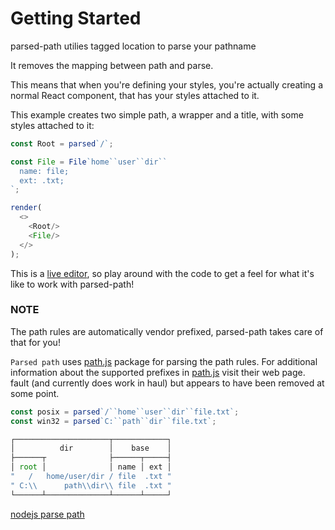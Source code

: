 # Getting Started

parsed-path utilies tagged location to parse your pathname

It removes the mapping between path and parse.

This means that when you're defining your styles,
you're actually creating a normal React component,
that has your styles attached to it.

This example creates two simple path,
a wrapper and a title, with some styles attached to it:

```js
const Root = parsed`/`;

const File = File`home``user``dir``
  name: file;
  ext: .txt;
`;

render(
  <>
    <Root/>
    <File/>
  </>
);
```

This is a [live editor](),
so play around with the code to get a feel for
what it's like to work with parsed-path!

### NOTE

The path rules are automatically vendor prefixed,
parsed-path takes care of that for you!

`Parsed path` uses [path.js]() package for parsing the path rules.
For additional information about the supported prefixes in [path.js](https://nodejs.org) visit their web page.
fault (and currently does work in haul) but appears to have been removed at some point.


```js
const posix = parsed`/``home``user``dir``file.txt`;
const win32 = parsed`C:``path``dir``file.txt`;

┌─────────────────────┬────────────┐
│          dir        │    base    │
├──────┬              ├──────┬─────┤
│ root │              │ name │ ext │
"   /   home/user/dir / file  .txt "
" C:\\      path\\dir\\ file  .txt "
└──────┴──────────────┴──────┴─────┘
```
[nodejs parse path](https://nodejs.org/docs/latest/api/path.html#path_path_parse_path)
